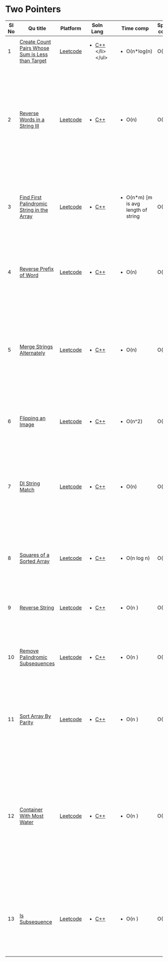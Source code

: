 # Two Pointers

| Sl No | Qu title | Platform                            | Soln Lang |   | Time comp | Space comp | difficulty |    | approach |
| --     | ---     |   ------                            | ---       |-- | ---       | ---        | ----       | -- | ---------|
| 1    | [Create Count Pairs Whose Sum is Less than Target](https://leetcode.com/problems/count-pairs-whose-sum-is-less-than-target/)       | [Leetcode](../leetcodeQuestions.md) | <ul> <li>[C++](https://github.com/C-a-thing/Code-Insight/blob/main/Leetcode/Arrays/C%2B%2B/two%20sum.cpp](https://github.com/C-a-thing/Code-Insight/blob/main/Leetcode/Two%20Pointers/C%2B%2B/Count%20Pairs%20Whose%20Sum%20is%20Less%20than%20Target.cpp))</li>  </ul>       |   | <ul><li>O(n*log(n)</li> </ul>      | O(1)        | Easy       |    | <ol> <li> Two Pointers </li>   </ol> |
| 2    | [Reverse Words in a String III](https://leetcode.com/problems/reverse-words-in-a-string-iii/description/)       | [Leetcode](../leetcodeQuestions.md) | <ul> <li>[C++](https://github.com/C-a-thing/Code-Insight/blob/main/Leetcode/Two%20Pointers/C%2B%2B/Reverse%20Words%20in%20a%20String%20III.cpp)</li>  </ul>       |   | <ul><li>O(n)</li> </ul>      | O(1)        | Easy       |    | <ol> <li>Iterate through the words until a whitespace is found</li> <li> Use a stack to reverse the word  </li> <li>Stack to reverse again for the end of string condition out of the for loop</li>  </ol> |
| 3    | [Find First Palindromic String in the Array](https://leetcode.com/problems/find-first-palindromic-string-in-the-array/description/)       | [Leetcode](../leetcodeQuestions.md) | <ul> <li>[C++](https://github.com/C-a-thing/Code-Insight/blob/main/Leetcode/Two%20Pointers/C%2B%2B/Find%20First%20Palindromic%20String%20in%20the%20Array.cpp)</li>  </ul>       |   | <ul><li>O(n*m) [m is avg length of string</li> </ul>      | O(1)        | Easy       |    | <ol> <li>Scheck if it's a palindrome by comparing characters from both ends using two-pointer approach</li>  </ol> |
| 4    | [Reverse Prefix of Word](https://leetcode.com/problems/reverse-prefix-of-word/description/)       | [Leetcode](../leetcodeQuestions.md) | <ul> <li>[C++](https://github.com/C-a-thing/Code-Insight/blob/main/Leetcode/Two%20Pointers/C%2B%2B/Reverse%20Prefix%20of%20Word.cpp)</li>  </ul>       |   | <ul><li>O(n) </li> </ul>      | O(n)        | Easy       |    | <ol> <li>Iterate through characters, push onto stack.</li><li>Reverse prefix until char 'ch'.</li>  </ol> |
| 5    | [Merge Strings Alternately](https://leetcode.com/problems/merge-strings-alternately/description/)       | [Leetcode](../leetcodeQuestions.md) | <ul> <li>[C++](https://github.com/C-a-thing/Code-Insight/blob/main/Leetcode/Two%20Pointers/C%2B%2B/Merge%20Strings%20Alternately.cpp)</li>  </ul>       |   | <ul><li>O(n) </li> </ul>      | O(n)        | Easy       |    | <ol> <li>Append characters from both strings alternately to s until one of the strings is exhausted</li><li> append the remaining characters from the longer string.</li>  </ol> |
| 6    | [Flipping an Image](https://leetcode.com/problems/flipping-an-image/description/)       | [Leetcode](../leetcodeQuestions.md) | <ul> <li>[C++](https://github.com/C-a-thing/Code-Insight/blob/main/Leetcode/Two%20Pointers/C%2B%2B/Flipping%20an%20Image.cpp)</li>  </ul>       |   | <ul><li>O(n^2) </li> </ul>      |    O(1)   | Easy       |    | <ol> <li>Iterate through rows and columns.</li><li> Reverse and interchange the 0 and 1</li>  </ol> |
| 7    | [DI String Match](https://leetcode.com/problems/di-string-match/description/)       | [Leetcode](../leetcodeQuestions.md) | <ul> <li>[C++](https://github.com/C-a-thing/Code-Insight/blob/main/Leetcode/Two%20Pointers/C%2B%2B/DI%20String%20Match.cpp)</li>  </ul>       |   | <ul><li>O(n) </li> </ul>      |    O(n)   | Easy       |    | <ol> <li> 'I'-> appends the current value of i to vector and increments i</li><li> 'D'-> appends the current value of j to vector and decrements j</li>  </ol> |
| 8    | [Squares of a Sorted Array](https://leetcode.com/problems/squares-of-a-sorted-array/description/)       | [Leetcode](../leetcodeQuestions.md) | <ul> <li>[C++](https://github.com/C-a-thing/Code-Insight/blob/main/Leetcode/Two%20Pointers/C%2B%2B/Squares%20of%20a%20Sorted%20Array.cpp)</li>  </ul>       |   | <ul><li>O(n log n) </li> </ul>      |    O(n)   | Easy       |    | <ol> <li> calculate the square of each element, and push it into the vector.</li><li> Sort the vector</li>  </ol> |
| 9   | [Reverse String](https://leetcode.com/problems/reverse-string/description/)       | [Leetcode](../leetcodeQuestions.md) | <ul> <li>[C++](https://github.com/C-a-thing/Code-Insight/blob/main/Leetcode/Two%20Pointers/C%2B%2B/Reverse%20String.cpp)</li>  </ul>       |   | <ul><li>O(n ) </li> </ul>      |    O(1)   | Easy       |    | <ol> <li>reverse the elements in the input vector </li></ol> |
| 10   | [Remove Palindromic Subsequences](https://leetcode.com/problems/reverse-string/description/)       | [Leetcode](../leetcodeQuestions.md) | <ul> <li>[C++](https://github.com/C-a-thing/Code-Insight/blob/main/Leetcode/Two%20Pointers/C%2B%2B/Remove%20Palindromic%20Subsequences.cpp)</li>  </ul>       |   | <ul><li>O(n ) </li> </ul>      |    O(1)   | Easy       |    | <ol> <li>if the given string is a palindrome by comparing characters from both ends. </li></ol> |
| 11   | [Sort Array By Parity](https://leetcode.com/problems/sort-array-by-parity/description/)       | [Leetcode](../leetcodeQuestions.md) | <ul> <li>[C++](https://github.com/C-a-thing/Code-Insight/blob/main/Leetcode/Two%20Pointers/C%2B%2B/Sort%20Array%20By%20Parity.cpp)</li>  </ul>       |   | <ul><li>O(n ) </li> </ul>      |    O(1)   | Easy       |    | <ol> <li>if the given string is a palindrome by comparing characters from both ends. </li></ol> |
| 12   | [Container With Most Water](https://leetcode.com/problems/container-with-most-water/description/)       | [Leetcode](../leetcodeQuestions.md) | <ul> <li>[C++](https://github.com/C-a-thing/Code-Insight/blob/main/Leetcode/Two%20Pointers/C%2B%2B/Container%20With%20Most%20Water.cpp)</li>  </ul>       |   | <ul><li>O(n ) </li> </ul>      |    O(1)   | Medium       |    | <ol> <li>calculates the area between these two lines using the formula min(height[i], height[j]) * (j - i) </li> <li> updates the maximum area if a larger area is found. Then, it moves the pointer that corresponds to the shorter line </li></ol> |
| 13   | [Is Subsequence](https://leetcode.com/problems/is-subsequence/description/?envType=daily-question&envId=2023-09-22)       | [Leetcode](../leetcodeQuestions.md) | <ul> <li>[C++](https://github.com/C-a-thing/Code-Insight/blob/main/Leetcode/Two%20Pointers/C%2B%2B/Is%20Subsequence.cpp)</li>  </ul>       |   | <ul><li>O(n ) </li> </ul>      |    O(1)   | Medium       |    | <ol>  <li> iterates through both strings s and t, advancing the index in s only when a matching character is found in both strings </li></ol> |

